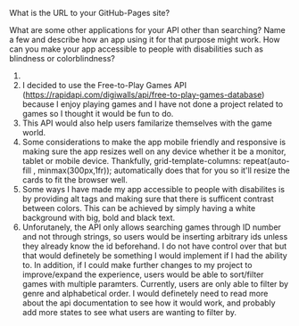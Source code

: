 What is the URL to your GitHub-Pages site?

What are some other applications for your API other than searching? Name a few and describe how an app using it for that purpose might work.
How can you make your app accessible to people with disabilities such as blindness or colorblindness?



1.
2. I decided to use the Free-to-Play Games API (https://rapidapi.com/digiwalls/api/free-to-play-games-database) because I enjoy playing games and I have not done a project related to games so I thought it would be fun to do. 
3. This API would also help users familarize themselves with the game world. 
4. Some considerations to make the app mobile friendly and responsive is making sure the app resizes well on any device whether it be a monitor, tablet or mobile device. Thankfully, grid-template-columns: repeat(auto-fill , minmax(300px,1fr)); automatically does that for you so it'll resize the cards to fit the browser well.
5. Some ways I have made my app accessible to people with disabilites is by providing alt tags and making sure that there is sufficent contrast between colors. This can be achieved by simply having a white background with big, bold and black text.
6. Unforutanely, the API only allows searching games through ID number and not through strings, so users would be inserting arbitrary ids unless they already know the id beforehand. I do not have control over that but that would definetely be something I would implement if I had the ability to. In addition, if I could make further changes to my project to improve/expand the experience, users would be able to sort/filter games with multiple paramters. Currently, users are only able to filter by genre and alphabetical order. I would definetely need to read more about the api documentation to see how it would work, and probably add more states to see what users are wanting to filter by.
